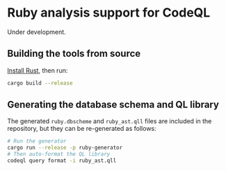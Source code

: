 # Ruby analysis support for CodeQL

Under development.

## Building the tools from source

[Install Rust](https://www.rust-lang.org/tools/install), then run:

```bash
cargo build --release
```

## Generating the database schema and QL library

The generated `ruby.dbscheme` and `ruby_ast.qll` files are included in the repository, but they can be re-generated as follows:

```bash
# Run the generator
cargo run --release -p ruby-generator
# Then auto-format the QL library
codeql query format -i ruby_ast.qll
```
